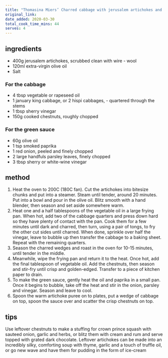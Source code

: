 ```yaml
---
title: "Thomasina Miers’ Charred cabbage with jerusalem artichokes and chestnuts"
original_link:
date_added: 2020-03-30
total_cook_time_mins: 44
serves: 4
---
```


## ingredients

- 400g jerusalem artichokes, scrubbed clean with wire - wool
- 120ml extra-virgin olive oil
- Salt

### For the cabbage

- 4 tbsp vegetable or rapeseed oil
- 1 january king cabbage, or 2 hispi cabbages, - quartered through the stems
- 1 tbsp sherry vinegar
- 150g cooked chestnuts, roughly chopped

### For the green sauce

- 60g olive oil
- 1 tsp smoked paprika
- 1 red onion, peeled and finely chopped
- 2 large handfuls parsley leaves, finely chopped
- 3 tbsp sherry or white-wine vinegar

## method

1. Heat the oven to 200C (180C fan). Cut the artichokes into bitesize chunks and put into a steamer. Steam until tender, around 20 minutes. Put into a bowl and pour in the olive oil. Blitz smooth with a hand blender, then season and set aside somewhere warm.
2. Heat one and a half tablespoons of the vegetable oil in a large frying pan. When hot, add two of the cabbage quarters and press down hard so they have plenty of contact with the pan. Cook them for a few minutes until dark and charred, then turn, using a pair of tongs, to fry the other cut sides until charred. When done, sprinkle over half the vinegar, leave to bubble up then transfer the cabbage to a baking sheet. Repeat with the remaining quarters.
3. Season the charred wedges and roast in the oven for 10-15 minutes, until tender in the middle.
4. Meanwhile, wipe the frying pan and return it to the heat. Once hot, add the final tablespoon of vegetable oil. Add the chestnuts, then season and stir-fry until crisp and golden-edged. Transfer to a piece of kitchen paper to drain.
5. To make the green sauce, gently heat the oil and paprika in a small pan. Once it begins to bubble, take off the heat and stir in the onion, parsley and vinegar. Season and leave to cool.
6. Spoon the warm artichoke puree on to plates, put a wedge of cabbage on top, spoon the sauce over and scatter the crisp chestnuts on top.

## tips

Use leftover chestnuts to make a stuffing for crown prince squash with sauteed onion, garlic and herbs, or blitz them with cream and rum and serve topped with grated dark chocolate. Leftover artichokes can be made into an incredibly silky, comforting soup with thyme, garlic and a touch of truffle oil, or go new wave and have them for pudding in the form of ice-cream
